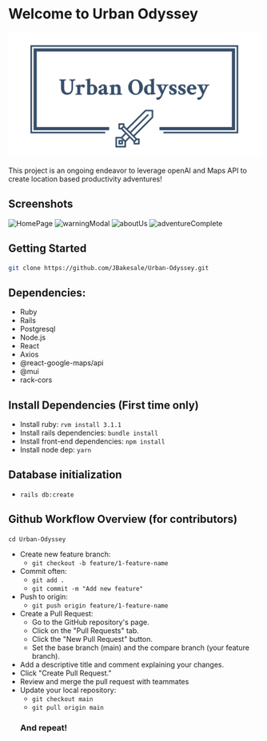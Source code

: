 # Welcome to Urban Odyssey

![Logo](https://github.com/JBakesale/Urban-Odyssey/blob/main/client/public/images/logo_transparent2.png)

This project is an ongoing endeavor to leverage openAI and Maps API to create location based productivity adventures!

## Screenshots

![HomePage](https://github.com/JBakesale/Urban-Odyssey/blob/josh/cleanup/docs/screenshots/homepage_loggedIn.png)
![warningModal](https://github.com/JBakesale/Urban-Odyssey/blob/josh/cleanup/docs/screenshots/warningModal.png)
![aboutUs](https://github.com/JBakesale/Urban-Odyssey/blob/josh/cleanup/docs/screenshots/about_us.png)
![adventureComplete](https://github.com/JBakesale/Urban-Odyssey/blob/josh/cleanup/docs/screenshots/adventureComplete.png)

## Getting Started
```bash 
git clone https://github.com/JBakesale/Urban-Odyssey.git
```
## Dependencies:
- Ruby
- Rails
- Postgresql
- Node.js
- React
- Axios
- @react-google-maps/api
- @mui
- rack-cors

## Install Dependencies (First time only)
- Install ruby: `rvm install 3.1.1`
- Install rails dependencies: `bundle install`
- Install front-end dependencies: `npm install`
- Install node dep: `yarn`


## Database initialization
- `rails db:create`


## Github Workflow Overview (for contributors)
`cd Urban-Odyssey`
- Create new feature branch: 
  - `git checkout -b feature/1-feature-name`
- Commit often:
  - `git add .`
  - `git commit -m "Add new feature"`
- Push to origin: 
  - `git push origin feature/1-feature-name`
- Create a Pull Request:
  - Go to the GitHub repository's page.
  - Click on the "Pull Requests" tab.
  - Click the "New Pull Request" button.
  - Set the base branch (main) and the compare branch (your feature branch).
 - Add a descriptive title and comment explaining your changes.
 - Click "Create Pull Request."
- Review and merge the pull request with teammates
- Update your local repository:
  - `git checkout main`
  - `git pull origin main`
  ### And repeat!